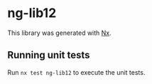# ng-lib12

This library was generated with [Nx](https://nx.dev).

## Running unit tests

Run `nx test ng-lib12` to execute the unit tests.

